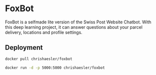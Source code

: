 # FoxBot
FoxBot is a selfmade lite version of the Swiss Post Website Chatbot. With this deep learning project, it can answer questions about your parcel delivery, locations and profile settings.

## Deployment
```bash
docker pull chrishaesler/foxbot
```
```bash
docker run -d -p 5000:5000 chrishaesler/foxbot
```
